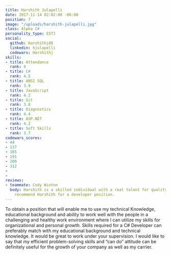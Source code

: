 ```yaml
---
title: Harshith Julapelli
date: 2017-11-14 02:02:00 -06:00
position: 7
image: "/uploads/harshith-julapelli.jpg"
class: Alpha C#
personality_type: ESTJ
social:
  github: Harshithj88
  linkedin: hjulapelli
  codewars: Harshithj
skills:
- title: Attendance
  rank: 4
- title: C#
  rank: 4.5
- title: ANSI SQL
  rank: 3.9
- title: JavaScript
  rank: 4.2
- title: Git
  rank: 3.8
- title: Diagnostics
  rank: 4.4
- title: ASP.NET
  rank: 4.2
- title: Soft Skills
  rank: 3.7
codewars_scores:
- 44
- 137
- 165
- 191
- 209
- 312
- 
- 
reviews:
- teammate: Cody Winton
  body: Harshith is a skilled individual with a real talent for quality. I'd highly
    recommend Harshith for a developer position.
---
```


To obtain a position that will enable me to use my technical Knowledge, educational
background and ability to work well with the people in a challenging and healthy work environment where I can utilize my skills for organizational and personal growth. Skills required for a C# Developer can preferably match with my educational background and technical knowledge. It would be great to work under your supervision. I would like to say that my efficient problem-solving skills and “can do” attitude can be definitely useful for the growth of your company as well as my carrier.